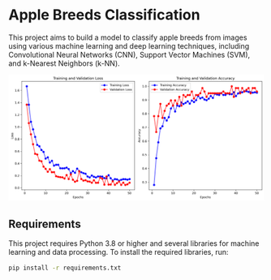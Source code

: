 # Apple Breeds Classification

This project aims to build a model to classify apple breeds from images using various machine learning and deep learning techniques, including Convolutional Neural Networks (CNN), Support Vector Machines (SVM), and k-Nearest Neighbors (k-NN).

![Learning Curve](learning_curve.png)

## Requirements

This project requires Python 3.8 or higher and several libraries for machine learning and data processing. To install the required libraries, run:

```bash
pip install -r requirements.txt


